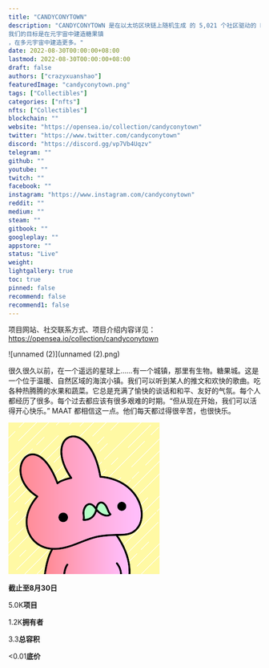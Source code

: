 ```yaml
---
title: "CANDYCONYTOWN"
description: "CANDYCONYTOWN 是在以太坊区块链上随机生成 的 5,021 个社区驱动的 NFT 集合。
我们的目标是在元宇宙中建造糖果镇
，在多元宇宙中建造更多。"
date: 2022-08-30T00:00:00+08:00
lastmod: 2022-08-30T00:00:00+08:00
draft: false
authors: ["crazyxuanshao"]
featuredImage: "candyconytown.png"
tags: ["Collectibles"]
categories: ["nfts"]
nfts: ["Collectibles"]
blockchain: ""
website: "https://opensea.io/collection/candyconytown"
twitter: "https://www.twitter.com/candyconytown"
discord: "https://discord.gg/vp7Vb4Uqzv"
telegram: ""
github: ""
youtube: ""
twitch: ""
facebook: ""
instagram: "https://www.instagram.com/candyconytown"
reddit: ""
medium: ""
steam: ""
gitbook: ""
googleplay: ""
appstore: ""
status: "Live"
weight: 
lightgallery: true
toc: true
pinned: false
recommend: false
recommend1: false
---
```

项目网站、社交联系方式、项目介绍内容详见：https://opensea.io/collection/candyconytown

![unnamed (2)](unnamed (2).png)

很久很久以前，在一个遥远的星球上……有一个城镇，那里有生物。糖果城。这是一个位于温暖、自然区域的海滨小镇。我们可以听到某人的推文和欢快的歌曲。吃各种热腾腾的水果和蔬菜。它总是充满了愉快的谈话和和平、友好的气氛。每个人都经历了很多。每个过去都应该有很多艰难的时期。“但从现在开始，我们可以活得开心快乐。” MAAT 都相信这一点。他们每天都过得很辛苦，也很快乐。

![unnamed](unnamed.png)

**截止至8月30日**

5.0K**项目**

1.2K**拥有者**

3.3**总容积**

<0.01**底价**